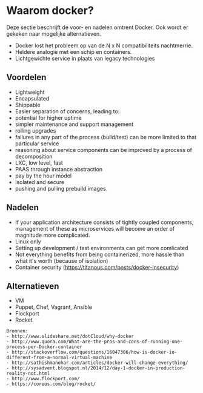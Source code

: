 # Waarom docker?

Deze sectie beschrijft de voor- en nadelen omtrent Docker. Ook wordt er gekeken naar mogelijke alternatieven.

- Docker lost het probleem op van de N x N compatibiliteits nachtmerrie.
- Heldere analogie met een schip en containers.
- Lichtgewichte service in plaats van legacy technologies

## Voordelen
- Lightweight
- Encapsulated
- Shippable
- Easier separation of concerns, leading to:
- potential for higher uptime
- simpler maintenance and support management
- rolling upgrades
- failures in any part of the process (build/test) can be more limited to that particular service
- reasoning about service components can be improved by a process of decomposition
- LXC, low level, fast
- PAAS through instance abstraction
- pay by the hour model
- isolated and secure
- pushing and pulling prebuild images

## Nadelen
- If your application architecture consists of tightly coupled components, management of these as microservices will become an order of magnitude more complicated.
- Linux only
- Setting up development / test environments can get more comlicated
- Not everything benefits from being containerized, more hassle than what it's worth (because of isolation)
- Container security (https://titanous.com/posts/docker-insecurity)

## Alternatieven
- VM
- Puppet, Chef, Vagrant, Ansible
- Flockport
- Rocket



```
Bronnen:
- http://www.slideshare.net/dotCloud/why-docker
- http://www.quora.com/What-are-the-pros-and-cons-of-running-one-process-per-Docker-container
- http://stackoverflow.com/questions/16047306/how-is-docker-io-different-from-a-normal-virtual-machine
- http://sathishmanohar.com/articles/docker-will-change-everything/
- http://sysadvent.blogspot.nl/2014/12/day-1-docker-in-production-reality-not.html
- http://www.flockport.com/
- https://coreos.com/blog/rocket/
```
